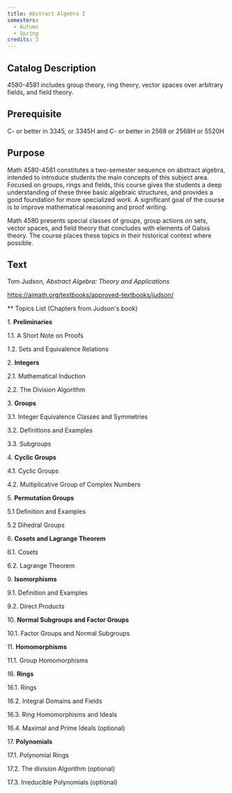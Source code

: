 ```yaml
---
title: Abstract Algebra I
semesters:
  - Autumn
  - Spring
credits: 3
---
```


## Catalog Description

4580-4581 includes group theory, ring theory, vector spaces over
arbitrary fields, and field theory.

## Prerequisite

C- or better in 3345, or 3345H and C- or better in 2568 or 2568H or
5520H

## Purpose

Math 4580-4581 constitutes a two-semester sequence on abstract
algebra, intended to introduce students the main concepts of this
subject area.  Focused on groups, rings and fields, this course gives
the students a deep understanding of these three basic algebraic
structures, and provides a good foundation for more specialized
work. A significant goal of the course is to improve mathematical
reasoning and proof writing.

Math 4580 presents special classes of groups, group actions on sets,
vector spaces, and field theory that concludes with elements of Galois
theory. The course places these topics in their historical context
where possible.

## Text

Tom Judson, *Abstract Algebra: Theory and Applications*

<https://aimath.org/textbooks/approved-textbooks/judson/>

** Topics List (Chapters from Judson's book)

1\. **Preliminaries**

1.1. A Short Note on Proofs

1.2. Sets and Equivalence Relations

2\. **Integers**

2.1. Mathematical Induction

2.2. The Division Algorithm

3\. **Groups**

3.1. Integer Equivalence Classes and Symmetries

3.2. Definitions and Examples

3.3. Subgroups

4\. **Cyclic Groups**

4.1. Cyclic Groups

4.2. Multiplicative Group of Complex Numbers

5\. **Permutation Groups**

5.1 Definition and Examples

5.2 Dihedral Groups

6\. **Cosets and Lagrange Theorem**

6.1. Cosets

6.2. Lagrange Theorem

9\. **Isomorphisms**

9.1. Definition and Examples

9.2. Direct Products

10\. **Normal Subgroups and Factor Groups**

10.1. Factor Groups and Normal Subgroups

11\. **Homomorphisms**

11.1. Group Homomorphisms

16\. **Rings**

16.1. Rings

16.2. Integral Domains and Fields

16.3. Ring Homomorphisms and Ideals

16.4. Maximal and Prime Ideals (optional)

17\. **Polynomials**

17.1. Polynomial Rings

17.2. The division Algorithm (optional)

17.3. Irreducible Polynomials (optional)
